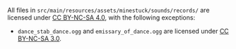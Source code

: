
All files in `src/main/resources/assets/minestuck/sounds/records/` are licensed under [CC BY-NC-SA 4.0](https://creativecommons.org/licenses/by-nc-sa/4.0/), with the following exceptions:

- `dance_stab_dance.ogg` and `emissary_of_dance.ogg` are licensed under [CC BY-NC-SA 3.0](https://creativecommons.org/licenses/by-nc-sa/3.0/).

